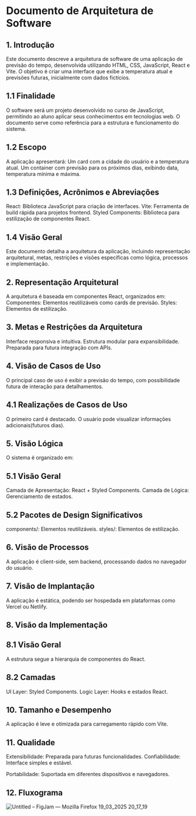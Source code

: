 # Documento de Arquitetura de Software

## 1. Introdução
Este documento descreve a arquitetura de software de uma aplicação de previsão do tempo, desenvolvida utilizando HTML, CSS, JavaScript, React e Vite. O objetivo é criar uma interface que exibe a temperatura atual e previsões futuras, inicialmente com dados fictícios.

## 1.1 Finalidade
O software será um projeto desenvolvido no curso de JavaScript, permitindo ao aluno aplicar seus conhecimentos em tecnologias web. O documento serve como referência para a estrutura e funcionamento do sistema.

## 1.2 Escopo
A aplicação apresentará:
Um card com a cidade do usuário e a temperatura atual.
Um container com previsão para os próximos dias, exibindo data, temperatura mínima e máxima.

## 1.3 Definições, Acrônimos e Abreviações
React: Biblioteca JavaScript para criação de interfaces.
Vite: Ferramenta de build rápida para projetos frontend.
Styled Components: Biblioteca para estilização de componentes React.

## 1.4 Visão Geral
Este documento detalha a arquitetura da aplicação, incluindo representação arquitetural, metas, restrições e visões específicas como lógica, processos e implementação.

## 2. Representação Arquitetural
A arquitetura é baseada em componentes React, organizados em:
Componentes: Elementos reutilizáveis como cards de previsão.
Styles: Elementos de estilização.

## 3. Metas e Restrições da Arquitetura
Interface responsiva e intuitiva.
Estrutura modular para expansibilidade.
Preparada para futura integração com APIs.

## 4. Visão de Casos de Uso
O principal caso de uso é exibir a previsão do tempo, com possibilidade futura de interação para detalhamentos.

## 4.1 Realizações de Casos de Uso
O primeiro card é destacado.
O usuário pode visualizar informações adicionais(futuros dias).

## 5. Visão Lógica
O sistema é organizado em:

## 5.1 Visão Geral
Camada de Apresentação: React + Styled Components.
Camada de Lógica: Gerenciamento de estados.

## 5.2 Pacotes de Design Significativos
components/: Elementos reutilizáveis.
styles/: Elementos de estilização.

## 6. Visão de Processos
A aplicação é client-side, sem backend, processando dados no navegador do usuário.

## 7. Visão de Implantação
A aplicação é estática, podendo ser hospedada em plataformas como Vercel ou Netlify.

## 8. Visão da Implementação
## 8.1 Visão Geral
A estrutura segue a hierarquia de componentes do React.

## 8.2 Camadas
UI Layer: Styled Components.
Logic Layer: Hooks e estados React.

## 10. Tamanho e Desempenho
A aplicação é leve e otimizada para carregamento rápido com Vite.

## 11. Qualidade
Extensibilidade: Preparada para futuras funcionalidades.
Confiabilidade: Interface simples e estável.

Portabilidade: Suportada em diferentes dispositivos e navegadores.


## 12. Fluxograma
![Untitled – FigJam — Mozilla Firefox 19_03_2025 20_17_19](https://github.com/user-attachments/assets/5fc47e06-2502-4508-96b1-e43e2ee5b830)
